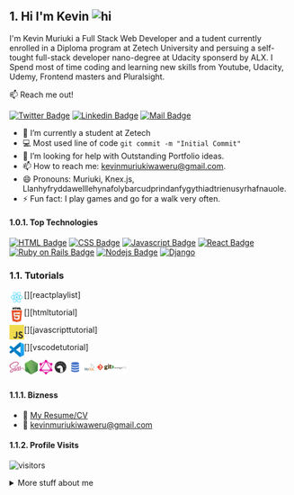 ## 1. Hi I'm Kevin <img src="https://user-images.githubusercontent.com/1303154/88677602-1635ba80-d120-11ea-84d8-d263ba5fc3c0.gif" width="28px" alt="hi">

I'm Kevin Muriuki a Full Stack Web Developer and a tudent currently enrolled in a Diploma program at Zetech University and persuing a self-tought full-stack developer nano-degree at Udacity sponserd by ALX. I Spend most of time coding and learning new skills from Youtube, Udacity, Udemy, Frontend masters and Pluralsight.

:mailbox: Reach me out!

[![Twitter Badge](https://img.shields.io/badge/-@kevin_muriks254-1ca0f1?style=flat&labelColor=1ca0f1&logo=twitter&logoColor=white&link=https://twitter.com/@kevin_muriks254)](https://twitter.com/@kevin_muriks254) [![Linkedin Badge](https://img.shields.io/badge/-Kevin_Muriuki-0e76a8?style=flat&labelColor=0e76a8&logo=linkedin&logoColor=white)](https://www.linkedin.com/in/kevin-muriuki-670a171b5/) [![Mail Badge](https://img.shields.io/badge/-Kevin_Muriuki-c0392b?style=flat&labelColor=c0392b&logo=gmail&logoColor=white)](mailto:kevinmuriukiwaweru@gmail.com)

<!-- TODO: Add last video link -->

- 🔭 I’m currently a student at Zetech
- :computer: Most used line of code `git commit -m "Initial Commit"`
- 🤔 I’m looking for help with Outstanding Portfolio ideas.
- 📫 How to reach me: kevinmuriukiwaweru@gmail.com.
- 😄 Pronouns: Muriuki, Knex.js, Llanhyfryddawelllehynafolybarcudprindanfygythiadtrienusyrhafnauole.
- ⚡ Fun fact: I play games and go for a walk very often.

#### 1.0.1. Top Technologies

<!-- TODO: Make technologies links takes you to repositories -->

[![HTML Badge](https://img.shields.io/badge/-HTML5-c8510e?style=for-the-badge&labelColor=black&logo=html5&logoColor=c8510e)](#)
[![CSS Badge](https://img.shields.io/badge/-CSS3-254bdd?style=for-the-badge&labelColor=black&logo=css3&logoColor=254bdd)](#)
 [![Javascript Badge](https://img.shields.io/badge/-Javascript-F0DB4F?style=for-the-badge&labelColor=black&logo=javascript&logoColor=F0DB4F)](#)
 [![React Badge](https://img.shields.io/badge/-React-61DBFB?style=for-the-badge&labelColor=black&logo=react&logoColor=61DBFB)](#) [![Ruby on Rails Badge](https://img.shields.io/badge/-ruby_on_rails-d30001?style=for-the-badge&labelColor=black&logo=rubyonrails&logoColor=d30001)](#) [![Nodejs Badge](https://img.shields.io/badge/-Nodejs-3C873A?style=for-the-badge&labelColor=black&logo=node.js&logoColor=3C873A)](#) [![Django](https://img.shields.io/badge/-Django-0c4b33?style=for-the-badge&labelColor=black&logo=django&logoColor=0c4b33)](#)

### 1.1. Tutorials

[<img align="left" alt="React" width="26px" src="https://raw.githubusercontent.com/github/explore/80688e429a7d4ef2fca1e82350fe8e3517d3494d/topics/react/react.png" />][reactplaylist]

[<img align="left" alt="HTML5" width="26px" src="https://raw.githubusercontent.com/github/explore/80688e429a7d4ef2fca1e82350fe8e3517d3494d/topics/html/html.png" />][htmltutorial]

[<img align="left" alt="JavaScript" width="26px" src="https://raw.githubusercontent.com/github/explore/80688e429a7d4ef2fca1e82350fe8e3517d3494d/topics/javascript/javascript.png" />][javascripttutorial]

[<img align="left" alt="Visual Studio Code" width="26px" src="https://raw.githubusercontent.com/github/explore/80688e429a7d4ef2fca1e82350fe8e3517d3494d/topics/visual-studio-code/visual-studio-code.png" />][vscodetutorial]

<img align="left" alt="Sass" width="26px" src="https://raw.githubusercontent.com/github/explore/80688e429a7d4ef2fca1e82350fe8e3517d3494d/topics/sass/sass.png" />

<img align="left" alt="Node.js" width="26px" src="https://raw.githubusercontent.com/github/explore/80688e429a7d4ef2fca1e82350fe8e3517d3494d/topics/nodejs/nodejs.png" />

<img align="left" alt="GraphQL" width="26px" src="https://raw.githubusercontent.com/github/explore/80688e429a7d4ef2fca1e82350fe8e3517d3494d/topics/graphql/graphql.png" />

<img align="left" alt="Deno" width="26px" src="https://raw.githubusercontent.com/github/explore/361e2821e2dea67711cde99c9c40ed357061cf27/topics/deno/deno.png" />

<img align="left" alt="SQL" width="26px" src="https://raw.githubusercontent.com/github/explore/80688e429a7d4ef2fca1e82350fe8e3517d3494d/topics/sql/sql.png" />

<img align="left" alt="MySQL" width="26px" src="https://raw.githubusercontent.com/github/explore/80688e429a7d4ef2fca1e82350fe8e3517d3494d/topics/mysql/mysql.png" />

<img align="left" alt="Git" width="26px" src="https://raw.githubusercontent.com/github/explore/80688e429a7d4ef2fca1e82350fe8e3517d3494d/topics/git/git.png" />

<img align="left" alt="MongoDB" width="26px" src="https://raw.githubusercontent.com/github/explore/80688e429a7d4ef2fca1e82350fe8e3517d3494d/topics/mongodb/mongodb.png" />

<br />
<br />

#### 1.1.1. Bizness
- :paperclip: [My Resume/CV](https://drive.google.com/file/d/1K-s2A3dd2wzHFx-JhikezsWJ7TA5VtH8/view?usp=sharing)
- :email: kevinmuriukiwaweru@gmail.com


#### 1.1.2. Profile Visits 

![visitors](https://visitor-badge.glitch.me/badge?page_id=Kevinmuriuki.Kevinmuriuki)

<details>
<summary>
  More stuff about me
</summary>

<br >

I'm obsessed with making things and even more obsessed with making things better. I've been in the business of creating since I built my first hutch for rabbits. I arrived in the Web industry through deep passion and curiosity. I completed my Web Skills with these few books: 
<br >

- HTML5 For Web Designers, A Book Apart
- Responsive Web Design, A Book Apart
- Modile First, A book Apart
- JavaScript and JQuery: Interactive Front-End Web Development

#### 1.1.3. Coding Stats

<!--START_SECTION:waka-->
```text
JavaScript   15 hrs 41 mins  ████████████████████▓░░░░   82.29 % 
Python       1 hr 50 mins    ██▒░░░░░░░░░░░░░░░░░░░░░░   09.61 % 
Markdown     1 hr 27 mins    ██░░░░░░░░░░░░░░░░░░░░░░░   07.63 % 
Other        2 mins          ░░░░░░░░░░░░░░░░░░░░░░░░░   00.25 % 
YAML         2 mins          ░░░░░░░░░░░░░░░░░░░░░░░░░   00.19 % 
```
<!--END_SECTION:waka-->


#### 1.1.5. Github Stats

![Ipenywis's github stats](https://github-readme-stats.vercel.app/api?username=Kevinmuriuki&count_private=true&theme=tokyonight&hide=contribs,prs)

### 1.1.6 Most Languages Used
<img src="https://github-readme-stats.vercel.app/api/top-langs/?username=Kevinmuriuki&layout=compact&theme=tokyonight" alt="my_stats"/>

